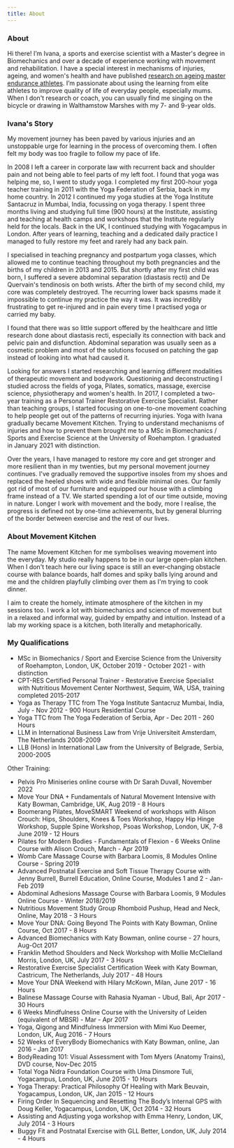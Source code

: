 ```yaml
---
title: About
---
```


### About

Hi there! I’m Ivana, a sports and exercise scientist with a Master's degree in Biomechanics and over a decade of experience working with movement and rehabilitation. I have a special interest in mechanisms of injuries, ageing, and women's health and have published [research on ageing master endurance athletes](https://commons.nmu.edu/isbs/vol40/iss1/36/). I’m passionate about using the learning from elite athletes to improve quality of life of everyday people, especially mums. When I don't research or coach, you can usually find me singing on the 
bicycle or drawing in Walthamstow Marshes with my 7- and 9-year olds. 

### Ivana's Story

My movement journey has been paved by various injuries and an unstoppable urge
for learning in the process of overcoming them. I often felt my body was too
fragile to follow my pace of life.

In 2008 I left a career in corporate law with recurrent back and shoulder pain
and not being able to feel parts of my left foot. I found that yoga was helping
me, so, I went to study yoga. I completed my first 200-hour yoga teacher training in 2011 with the Yoga Federation of Serbia, back in my home country. In 2012 I continued my yoga studies at the Yoga Institute Santacruz in Mumbai, India, focussing on yoga therapy. I spent
three months living and studying full time (900 hours) at the Institute,
assisting and teaching at health camps and workshops that the Institute
regularly held for the locals. Back in the UK, I continued studying with
Yogacampus in London. After years of learning, teaching and a dedicated daily
practice I managed to fully restore my feet and rarely had any back pain. 

I specialised in teaching pregnancy and postpartum yoga classes, which allowed me to continue teaching throughout my both pregnancies and the births of my children in 2013 and 2015. But shortly after my first child was born, I suffered a severe abdominal separation (diastasis recti) and De Quervain's tendinosis on both wrists. After the birth of my second child, my core was completely destroyed. The recurring lower back spasms made it impossible to continue my practice the way it was. It was incredibly frustrating to get re-injured and in pain every time I practised yoga or carried my baby.

I found that there was so little support offered by the healthcare and little research done about diastasis recti, especially its connection with
back and pelvic pain and disfunction. Abdominal separation was usually seen as a
cosmetic problem and most of the solutions focused on patching the gap
instead of looking into what had caused it.

Looking for answers I started researching and learning different modalities of therapeutic movement and bodywork. Questioning and deconstructing I studied across the fields of yoga, Pilates, somatics, massage, exercise science, physiotherapy and women's health. In 2017, I completed a two-year training as a Personal Trainer Restorative Exercise Specialist. Rather than teaching groups, I started focusing on one-to-one movement coaching to help people get out of the patterns of recurring injuries. Yoga with Ivana gradually became Movement Kitchen. Trying to understand mechanisms of injuries and how to prevent them brought me to a MSc in Biomechanics / Sports and Exercise Science at the University of Roehampton. I graduated in January 2021 with distinction. 

Over the years, I have managed to restore my core and get stronger and more resilient than in my twenties, but my personal movement journey continues. I've gradually removed the supportive insoles from my shoes and replaced the heeled shoes with wide and flexible minimal ones. Our family got rid of most of our furniture and equipped our house with a climbing frame instead of a TV. We started spending a lot of our time outside, moving in nature. Longer I work with movement and the body, more I realise, the progress is defined not by one-time achievements, but by general blurring of the border between exercise and the rest of our lives.

### About Movement Kitchen

The name Movement Kitchen for me symbolises weaving movement into the everyday.
My studio really happens to be in our large open-plan kitchen. When I don't
teach here our living space is still an ever‐changing obstacle course with
balance boards, half domes and spiky balls lying around and me and the children
playfully climbing over them as I'm trying to cook dinner.

I aim to create the homely, intimate atmosphere of the kitchen in my sessions
too. I work a lot with biomechanics and science of movement but in a relaxed and
informal way, guided by empathy and intuition. Instead of a lab my working space
is a kitchen, both literally and metaphorically.

### My Qualifications

- MSc in Biomechanics / Sport and Exercise Science from the University of
  Roehampton, London, UK, October 2019 - October 2021 - with distinction
- CPT-RES Certified Personal Trainer - Restorative Exercise Specialist with
  Nutritious Movement Center Northwest, Sequim, WA, USA, training completed
  2015-2017
- Yoga as Therapy TTC from The Yoga Institute Santacruz Mumbai, India, July -
  Nov 2012 - 900 Hours Residential Course
- Yoga TTC from The Yoga Federation of Serbia, Apr - Dec 2011 - 260 Hours
- LLM in International Business Law from Vrije Universiteit Amsterdam, The
  Netherlands 2008-2009
- LLB (Hons) in International Law from the University of Belgrade, Serbia,
  2000-2005

Other Training:

- Pelvis Pro Miniseries online course with Dr Sarah Duvall, November 2022
- Move Your DNA + Fundamentals of Natural Movement Intensive with Katy Bowman,
  Cambridge, UK, Aug 2019 - 8 Hours
- Boomerang Pilates, MoveSMART Weekend of workshops with Alison Crouch: Hips,
  Shoulders, Knees & Toes Workshop, Happy Hip Hinge Workshop, Supple Spine
  Workshop, Psoas Workshop, London, UK, 7-8 June 2019 - 12 Hours
- Pilates for Modern Bodies - Fundamentals of Flexion - 6 Weeks Online Course
  with Alison Crouch, March - Apr 2019
- Womb Care Massage Course with Barbara Loomis, 8 Modules Online Course - Spring
  2019
- Advanced Postnatal Exercise and Soft Tissue Therapy Course with Jenny Burrell,
  Burrell Education, Online Course, Modules 1 and 2 - Jan-Feb 2019
- Abdominal Adhesions Massage Course with Barbara Loomis, 9 Modules Online
  Course - Winter 2018/2019
- Nutritious Movement Study Group Rhomboid Pushup, Head and Neck, Online, May
  2018 - 3 Hours
- Move Your DNA: Going Beyond The Points with Katy Bowman, Online Course, Oct
  2017 - 8 Hours
- Advanced Biomechanics with Katy Bowman, online course - 27 hours, Aug-Oct 2017
- Franklin Method Shoulders and Neck Workshop with Mollie McClelland Morris,
  London, UK, July 2017 - 3 Hours
- Restorative Exercise Specialist Certification Week with Katy Bowman,
  Castricum, The Netherlands, July 2017 - 48 Hours
- Move Your DNA Weekend with Hilary McKown, Milan, June 2017 - 16 Hours
- Balinese Massage Course with Rahasia Nyaman - Ubud, Bali, Apr 2017 - 30 Hours
- 6 Weeks Mindfulness Online Course with the University of Leiden (equivalent of
  MBSR) - Mar - Apr 2017
- Yoga, Qigong and Mindfulness Immersion with Mimi Kuo Deemer, London, UK, Aug
  2016 - 7 Hours
- 52 Weeks of EveryBody Biomechanics with Katy Bowman, online, Jan 2016 - Jan
  2017
- BodyReading 101: Visual Assessment with Tom Myers (Anatomy Trains), DVD
  course, Nov-Dec 2015
- Total Yoga Nidra Foundation Course with Uma Dinsmore Tuli, Yogacampus, London,
  UK, June 2015 - 10 Hours
- Yoga Therapy: Practical Philosophy Of Healing with Mark Beuvain, Yogacampus,
  London, UK, Jan 2015 - 12 Hours
- Firing Order In Sequencing and Resetting The Body’s Internal GPS with Doug
  Keller, Yogacampus, London, UK, Oct 2014 - 32 Hours
- Assisting and Adjusting yoga workshop with Emma Henry, London, UK, July 2014 -
  3 Hours
- Buggy Fit and Postnatal Exercise with GLL Better, London, UK, July 2014 - 4
  Hours
